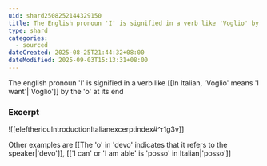 ```yaml
---
uid: shard2508252144329150
title: The English pronoun 'I' is signified in a verb like 'Voglio' by the 'o' at its end
type: shard
categories:
  - sourced
dateCreated: 2025-08-25T21:44:32+08:00
dateModified: 2025-09-03T15:13:31+08:00
---
```

The english pronoun 'I' is signified in a verb like [[In Italian, 'Voglio' means 'I want'|'Voglio']] by the 'o' at its end

### Excerpt
![[eleftheriouIntroductionItalianexcerptindex#^r1g3v]]

Other examples are [[The 'o' in 'devo' indicates that it refers to the speaker|'devo']], [['I can' or 'I am able' is 'posso' in Italian|'posso']]
